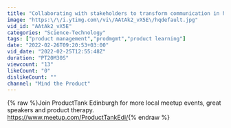```yaml
---
title: "Collaborating with stakeholders to transform communication in health care, Jack Francis, ProductTank"
image: "https:\/\/i.ytimg.com\/vi\/AAtAk2_vX5E\/hqdefault.jpg"
vid_id: "AAtAk2_vX5E"
categories: "Science-Technology"
tags: ["product management","prodmgmt","product learning"]
date: "2022-02-26T09:20:53+03:00"
vid_date: "2022-02-25T12:55:48Z"
duration: "PT20M30S"
viewcount: "13"
likeCount: "0"
dislikeCount: ""
channel: "Mind the Product"
---
```

{% raw %}Join ProductTank Edinburgh for more local meetup events, great speakers and product therapy. <a rel="nofollow" target="blank" href="https://www.meetup.com/ProductTankEdi/">https://www.meetup.com/ProductTankEdi/</a>{% endraw %}
